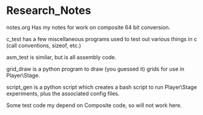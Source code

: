 Research_Notes
==============

notes.org Has my notes for work on composite 64 bit conversion.

c_test has a few miscellaneous programs used to test out various things in c (call conventions, sizeof, etc.)

asm_test is similar, but is all assembly code.

grid_draw is a python program to draw (you guessed it) grids for use in Player\Stage.

script_gen is a python script which creates a bash script to run Player\Stage experiments, plus the associated config files.

Some test code my depend on Composite code, so will not work here.
